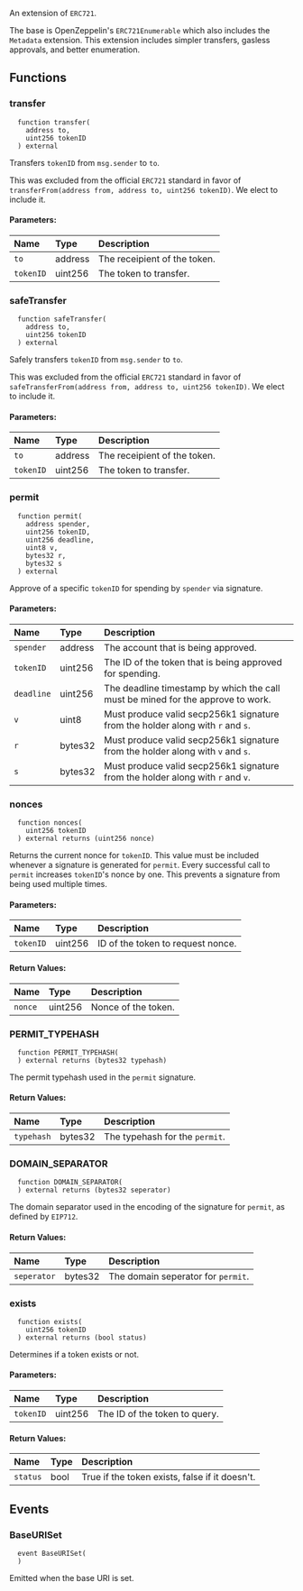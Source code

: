 An extension of `ERC721`.

The base is OpenZeppelin's `ERC721Enumerable` which also includes the `Metadata` extension. This extension includes simpler transfers, gasless approvals, and better enumeration.


## Functions
### transfer
```solidity
  function transfer(
    address to,
    uint256 tokenID
  ) external
```
Transfers `tokenID` from `msg.sender` to `to`.

This was excluded from the official `ERC721` standard in favor of `transferFrom(address from, address to, uint256 tokenID)`. We elect to include it.

#### Parameters:
| Name | Type | Description                                                          |
| :--- | :--- | :------------------------------------------------------------------- |
|`to` | address | The receipient of the token.
|`tokenID` | uint256 | The token to transfer.

### safeTransfer
```solidity
  function safeTransfer(
    address to,
    uint256 tokenID
  ) external
```
Safely transfers `tokenID` from `msg.sender` to `to`.

This was excluded from the official `ERC721` standard in favor of `safeTransferFrom(address from, address to, uint256 tokenID)`. We elect to include it.

#### Parameters:
| Name | Type | Description                                                          |
| :--- | :--- | :------------------------------------------------------------------- |
|`to` | address | The receipient of the token.
|`tokenID` | uint256 | The token to transfer.

### permit
```solidity
  function permit(
    address spender,
    uint256 tokenID,
    uint256 deadline,
    uint8 v,
    bytes32 r,
    bytes32 s
  ) external
```
Approve of a specific `tokenID` for spending by `spender` via signature.


#### Parameters:
| Name | Type | Description                                                          |
| :--- | :--- | :------------------------------------------------------------------- |
|`spender` | address | The account that is being approved.
|`tokenID` | uint256 | The ID of the token that is being approved for spending.
|`deadline` | uint256 | The deadline timestamp by which the call must be mined for the approve to work.
|`v` | uint8 | Must produce valid secp256k1 signature from the holder along with `r` and `s`.
|`r` | bytes32 | Must produce valid secp256k1 signature from the holder along with `v` and `s`.
|`s` | bytes32 | Must produce valid secp256k1 signature from the holder along with `r` and `v`.

### nonces
```solidity
  function nonces(
    uint256 tokenID
  ) external returns (uint256 nonce)
```
Returns the current nonce for `tokenID`. This value must be
included whenever a signature is generated for `permit`.
Every successful call to `permit` increases ``tokenID``'s nonce by one. This
prevents a signature from being used multiple times.


#### Parameters:
| Name | Type | Description                                                          |
| :--- | :--- | :------------------------------------------------------------------- |
|`tokenID` | uint256 | ID of the token to request nonce.

#### Return Values:
| Name                           | Type          | Description                                                                  |
| :----------------------------- | :------------ | :--------------------------------------------------------------------------- |
|`nonce`| uint256 | Nonce of the token.
### PERMIT_TYPEHASH
```solidity
  function PERMIT_TYPEHASH(
  ) external returns (bytes32 typehash)
```
The permit typehash used in the `permit` signature.



#### Return Values:
| Name                           | Type          | Description                                                                  |
| :----------------------------- | :------------ | :--------------------------------------------------------------------------- |
|`typehash`| bytes32 | The typehash for the `permit`.
### DOMAIN_SEPARATOR
```solidity
  function DOMAIN_SEPARATOR(
  ) external returns (bytes32 seperator)
```
The domain separator used in the encoding of the signature for `permit`, as defined by `EIP712`.



#### Return Values:
| Name                           | Type          | Description                                                                  |
| :----------------------------- | :------------ | :--------------------------------------------------------------------------- |
|`seperator`| bytes32 | The domain seperator for `permit`.
### exists
```solidity
  function exists(
    uint256 tokenID
  ) external returns (bool status)
```
Determines if a token exists or not.


#### Parameters:
| Name | Type | Description                                                          |
| :--- | :--- | :------------------------------------------------------------------- |
|`tokenID` | uint256 | The ID of the token to query.

#### Return Values:
| Name                           | Type          | Description                                                                  |
| :----------------------------- | :------------ | :--------------------------------------------------------------------------- |
|`status`| bool | True if the token exists, false if it doesn't.
## Events
### BaseURISet
```solidity
  event BaseURISet(
  )
```
Emitted when the base URI is set.


